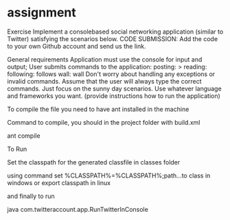 assignment
==========
Exercise
Implement a consolebased
social networking application (similar to Twitter) satisfying the scenarios below.
CODE SUBMISSION: Add the code to your own Github account and send us the link.

General requirements
Application
must use the console for input and output;
User
submits commands to the application:
posting: <user name> >
<message>
reading: <user name>
following: <user name> follows <another user>
wall: <user name> wall
Don't
worry about handling any exceptions or invalid commands. Assume that the user will always type the
correct commands. Just focus on the sunny day scenarios.
Use
whatever language and frameworks you want. (provide instructions how to run the application)


To compile the file you need to have ant installed in the machine

Command to compile, you should in the project folder with build.xml

ant compile 

To Run

Set the classpath for the generated classfile in classes folder

using command set %CLASSPATH%=%CLASSPATH%;path...to class in windows
or
export classpath in linux

and finally to run

java com.twitteraccount.app.RunTwitterInConsole

